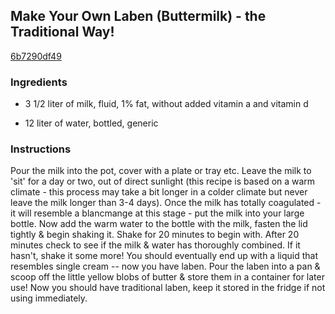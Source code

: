 ## Make Your Own Laben (Buttermilk) - the Traditional Way!

[6b7290df49](http://www.food.com/recipe/make-your-own-laben-buttermilk-the-traditional-way-387190)

### Ingredients

 - 3 1/2 liter of milk, fluid, 1% fat, without added vitamin a and vitamin d

 - 12 liter of water, bottled, generic

### Instructions

Pour the milk into the pot, cover with a plate or tray etc. Leave the milk to 'sit' for a day or two, out of direct sunlight (this recipe is based on a warm climate - this process may take a bit longer in a colder climate but never leave the milk longer than 3-4 days). Once the milk has totally coagulated - it will resemble a blancmange at this stage - put the milk into your large bottle. Now add the warm water to the bottle with the milk, fasten the lid tightly & begin shaking it. Shake for 20 minutes to begin with. After 20 minutes check to see if the milk & water has thoroughly combined. If it hasn't, shake it some more! You should eventually end up with a liquid that resembles single cream -- now you have laben. Pour the laben into a pan & scoop off the little yellow blobs of butter & store them in a container for later use! Now you should have traditional laben, keep it stored in the fridge if not using immediately.